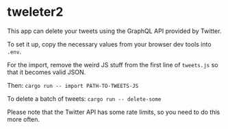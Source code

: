 # tweleter2

This app can delete your tweets using the GraphQL API provided by Twitter.

To set it up, copy the necessary values from your browser dev tools into `.env`.

For the import, remove the weird JS stuff from the first line of `tweets.js` so that it becomes valid JSON.

Then: `cargo run -- import PATH-TO-TWEETS-JS`

To delete a batch of tweets: `cargo run -- delete-some`

Please note that the Twitter API has some rate limits, so you need to do this more often.
